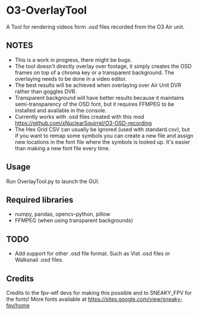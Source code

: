 # O3-OverlayTool

A Tool for rendering videos form .osd files recorded from the O3 Air unit.

## NOTES
- This is a work in progress, there might be bugs.
- The tool doesn't directly overlay over footage, it simply creates the OSD frames on top of a chroma key or a transparent background. The overlaying needs to be done in a video editor.
- The best results will be achieved when overlaying over Air Unit DVR rather than goggles DVR.
- Transparent background will have better results because it maintains semi-transparency of the OSD font, but it requires FFMPEG to be installed and available in the console.
- Currently works with .osd files created with this mod https://github.com/xNuclearSquirrel/O3-OSD-recording
- The Hex Grid CSV can usually be ignored (used with standard.csv), but if you want to remap some symbols you can create a new file and assign new locations in the font file where the symbols is looked up. It's easier than making a new font file every time.

## Usage
Run OverlayTool.py to launch the GUI. 

## Required libraries
- numpy, pandas, opencv-python, pillow
- FFMPEG (when using transparent backgrounds)

## TODO
- Add support for other .osd file format. Such as Vist .osd files or Walksnail .osd files.

## Credits
Credits to the fpv-wtf devs for making this possible and to SNEAKY_FPV for the fonts! More fonts available at https://sites.google.com/view/sneaky-fpv/home
